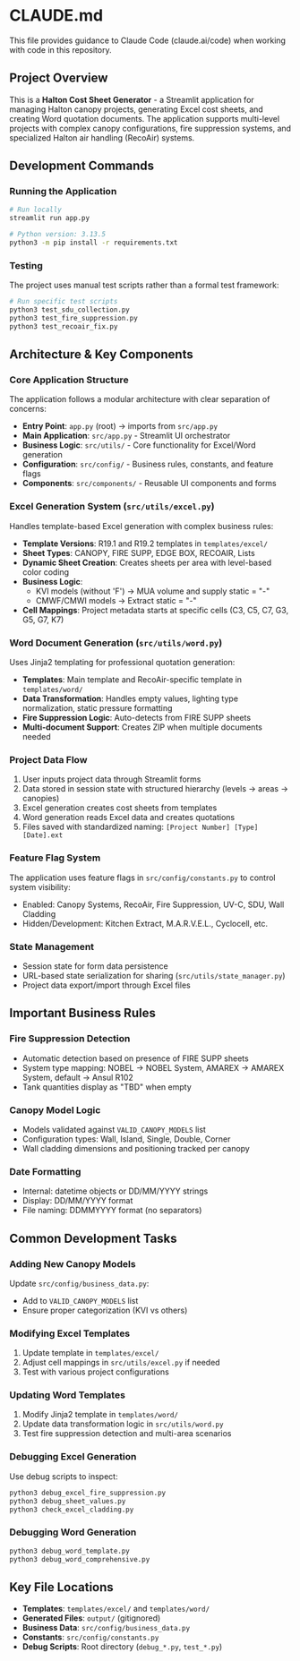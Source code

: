 # CLAUDE.md

This file provides guidance to Claude Code (claude.ai/code) when working with code in this repository.

## Project Overview

This is a **Halton Cost Sheet Generator** - a Streamlit application for managing Halton canopy projects, generating Excel cost sheets, and creating Word quotation documents. The application supports multi-level projects with complex canopy configurations, fire suppression systems, and specialized Halton air handling (RecoAir) systems.

## Development Commands

### Running the Application
```bash
# Run locally
streamlit run app.py

# Python version: 3.13.5
python3 -m pip install -r requirements.txt
```

### Testing
The project uses manual test scripts rather than a formal test framework:
```bash
# Run specific test scripts
python3 test_sdu_collection.py
python3 test_fire_suppression.py
python3 test_recoair_fix.py
```

## Architecture & Key Components

### Core Application Structure
The application follows a modular architecture with clear separation of concerns:

- **Entry Point**: `app.py` (root) → imports from `src/app.py`
- **Main Application**: `src/app.py` - Streamlit UI orchestrator
- **Business Logic**: `src/utils/` - Core functionality for Excel/Word generation
- **Configuration**: `src/config/` - Business rules, constants, and feature flags
- **Components**: `src/components/` - Reusable UI components and forms

### Excel Generation System (`src/utils/excel.py`)
Handles template-based Excel generation with complex business rules:
- **Template Versions**: R19.1 and R19.2 templates in `templates/excel/`
- **Sheet Types**: CANOPY, FIRE SUPP, EDGE BOX, RECOAIR, Lists
- **Dynamic Sheet Creation**: Creates sheets per area with level-based color coding
- **Business Logic**: 
  - KVI models (without 'F') → MUA volume and supply static = "-"
  - CMWF/CMWI models → Extract static = "-"
- **Cell Mappings**: Project metadata starts at specific cells (C3, C5, C7, G3, G5, G7, K7)

### Word Document Generation (`src/utils/word.py`)
Uses Jinja2 templating for professional quotation generation:
- **Templates**: Main template and RecoAir-specific template in `templates/word/`
- **Data Transformation**: Handles empty values, lighting type normalization, static pressure formatting
- **Fire Suppression Logic**: Auto-detects from FIRE SUPP sheets
- **Multi-document Support**: Creates ZIP when multiple documents needed

### Project Data Flow
1. User inputs project data through Streamlit forms
2. Data stored in session state with structured hierarchy (levels → areas → canopies)
3. Excel generation creates cost sheets from templates
4. Word generation reads Excel data and creates quotations
5. Files saved with standardized naming: `[Project Number] [Type] [Date].ext`

### Feature Flag System
The application uses feature flags in `src/config/constants.py` to control system visibility:
- Enabled: Canopy Systems, RecoAir, Fire Suppression, UV-C, SDU, Wall Cladding
- Hidden/Development: Kitchen Extract, M.A.R.V.E.L., Cyclocell, etc.

### State Management
- Session state for form data persistence
- URL-based state serialization for sharing (`src/utils/state_manager.py`)
- Project data export/import through Excel files

## Important Business Rules

### Fire Suppression Detection
- Automatic detection based on presence of FIRE SUPP sheets
- System type mapping: NOBEL → NOBEL System, AMAREX → AMAREX System, default → Ansul R102
- Tank quantities display as "TBD" when empty

### Canopy Model Logic
- Models validated against `VALID_CANOPY_MODELS` list
- Configuration types: Wall, Island, Single, Double, Corner
- Wall cladding dimensions and positioning tracked per canopy

### Date Formatting
- Internal: datetime objects or DD/MM/YYYY strings
- Display: DD/MM/YYYY format
- File naming: DDMMYYYY format (no separators)

## Common Development Tasks

### Adding New Canopy Models
Update `src/config/business_data.py`:
- Add to `VALID_CANOPY_MODELS` list
- Ensure proper categorization (KVI vs others)

### Modifying Excel Templates
1. Update template in `templates/excel/`
2. Adjust cell mappings in `src/utils/excel.py` if needed
3. Test with various project configurations

### Updating Word Templates
1. Modify Jinja2 template in `templates/word/`
2. Update data transformation logic in `src/utils/word.py`
3. Test fire suppression detection and multi-area scenarios

### Debugging Excel Generation
Use debug scripts to inspect:
```bash
python3 debug_excel_fire_suppression.py
python3 debug_sheet_values.py
python3 check_excel_cladding.py
```

### Debugging Word Generation
```bash
python3 debug_word_template.py
python3 debug_word_comprehensive.py
```

## Key File Locations

- **Templates**: `templates/excel/` and `templates/word/`
- **Generated Files**: `output/` (gitignored)
- **Business Data**: `src/config/business_data.py`
- **Constants**: `src/config/constants.py`
- **Debug Scripts**: Root directory (`debug_*.py`, `test_*.py`)